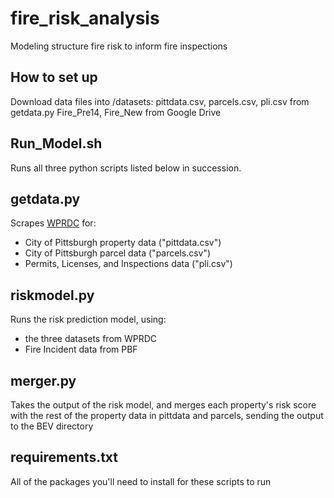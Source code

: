 # fire_risk_analysis
Modeling structure fire risk to inform fire inspections

## How to set up

Download data files into /datasets:
pittdata.csv, parcels.csv, pli.csv from getdata.py
Fire_Pre14, Fire_New from Google Drive

## Run_Model.sh
Runs all three python scripts listed below in succession.

## getdata.py

Scrapes [WPRDC](wprdc.org) for:
* City of Pittsburgh property data ("pittdata.csv")
* City of Pittsburgh parcel data ("parcels.csv")
* Permits, Licenses, and Inspections data ("pli.csv")

## riskmodel.py

Runs the risk prediction model, using:
* the three datasets from WPRDC
* Fire Incident data from PBF

## merger.py

Takes the output of the risk model, and merges each property's risk score with the rest of the property data in pittdata and parcels, sending the output to the BEV directory

## requirements.txt

All of the packages you'll need to install for these scripts to run
